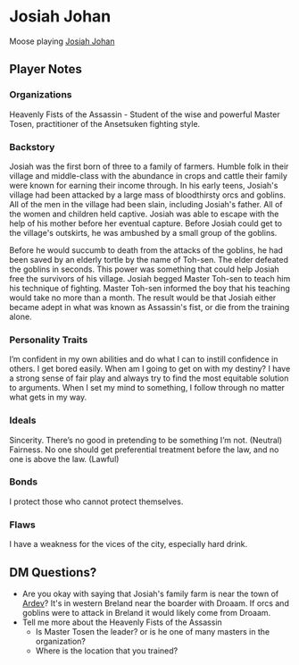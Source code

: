 # Josiah Johan

Moose playing [Josiah Johan](https://www.dndbeyond.com/characters/95668348)

## Player Notes

### Organizations

Heavenly Fists of the Assassin - Student of the wise and powerful Master Tosen, practitioner of the Ansetsuken fighting style.

### Backstory

Josiah was the first born of three to a family of farmers. Humble folk in their village and middle-class with the abundance in crops and cattle their family were known for earning their income through. In his early teens, Josiah's village had been attacked by a large mass of bloodthirsty orcs and goblins. All of the men in the village had been slain, including Josiah's father. All of the women and children held captive. Josiah was able to escape with the help of his mother before her eventual capture. Before Josiah could get to the village's outskirts, he was ambushed by a small group of the goblins.

Before he would succumb to death from the attacks of the goblins, he had been saved by an elderly tortle by the name of Toh-sen. The elder defeated the goblins in seconds. This power was something that could help Josiah free the survivors of his village. Josiah begged Master Toh-sen to teach him his technique of fighting. Master Toh-sen informed the boy that his teaching would take no more than a month. The result would be that Josiah either became adept in what was known as Assassin's fist, or die from the training alone. 

### Personality Traits

I’m confident in my own abilities and do what I can to instill confidence in others.
I get bored easily. When am I going to get on with my destiny?
I have a strong sense of fair play and always try to find the most equitable solution to arguments.
When I set my mind to something, I follow through no matter what gets in my way.

### Ideals

Sincerity. There’s no good in pretending to be something I’m not. (Neutral)
Fairness. No one should get preferential treatment before the law, and no one is above the law. (Lawful)

### Bonds

I protect those who cannot protect themselves.

### Flaws

I have a weakness for the vices of the city, especially hard drink.

## DM Questions?

- Are you okay with saying that Josiah's family farm is near the town of [Ardev](https://eberron.fandom.com/wiki/Ardev)? It's in western Breland near the boarder with Droaam. If orcs and goblins were to attack in Breland it would likely come from Droaam.
- Tell me more about the Heavenly Fists of the Assassin
  - Is Master Tosen the leader? or is he one of many masters in the organization?
  - Where is the location that you trained?
